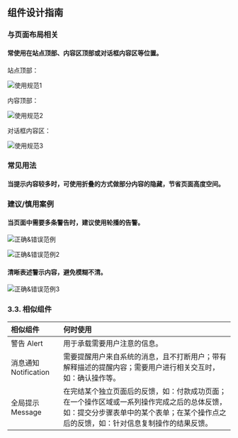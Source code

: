 ## 组件设计指南


### 与页面布局相关

#### 常使用在站点顶部、内容区顶部或对话框内容区等位置。

站点顶部：

![使用规范1](https://tdesign.gtimg.com/site/design/images/使用规范1-1837953.jpg)



内容顶部：

![使用规范2](https://tdesign.gtimg.com/site/design/images/使用规范2-1837976.jpg)



对话框内容区：

![使用规范3](https://tdesign.gtimg.com/site/design/images/使用规范3-1837985.jpg)

### 常见用法

#### 当提示内容较多时，可使用折叠的方式做部分内容的隐藏，节省页面高度空间。
<!-- <img width="" src="/uploads/828D2D3407824C8097B71E86CB460525/image.png" alt="image.png" /> -->


### 建议/慎用案例

#### 当页面中需要多条警告时，建议使用轮播的告警。

![正确&错误范例](https://tdesign.gtimg.com/site/design/images/正确&错误范例.jpg)




![正确&错误范例2](https://tdesign.gtimg.com/site/design/images/正确&错误范例2-1838001.jpg)



#### 清晰表述警示内容，避免模糊不清。

![正确&错误范例3](https://tdesign.gtimg.com/site/design/images/正确&错误范例3-1838009.jpg)




### 3.3. 相似组件

| 相似组件             | 何时使用                                                     |
| :------------------- | :----------------------------------------------------------- |
| 警告 Alert | 用于承载需要用户注意的信息。 |
| 消息通知Notification | 需要提醒用户来自系统的消息，且不打断用户；带有解释描述的提醒内容；需要用户进行相关交互时，如：确认操作等。 |
| 全局提示Message      | 在完结某个独立页面后的反馈，如：付款成功页面；在一个操作区域或一系列操作完成之后的总体反馈，如：提交分步骤表单中的某个表单；在某个操作点之后的反馈，如：针对信息复制操作的结果反馈。 |

